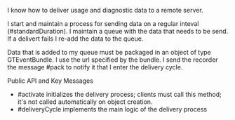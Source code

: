 I know how to deliver usage and diagnostic data to a remote server.I start and maintain a process for sending data on a regular inteval (#standardDuration).I maintain a queue with the data that needs to be send. If a delivert fails I re-add the data to the queue.Data that is added to my queue must be packaged in an object of type GTEventBundle.  I use the url specified by the bundle.I send the recorder the message #pack to notify it that I enter the delivery cycle.Public API and Key Messages- #activate initializes the delivery process; clients must call this method; it's not called automatically on object creation. - #deliveryCycle implements  the main logic of the delivery process